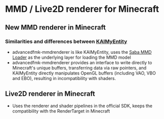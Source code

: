 # MMD / Live2D renderer for Minecraft
## New MMD renderer in Minecraft
### Similarities and differences between [KAIMyEntity](https://github.com/asuka-mio/KAIMyEntity)

- advancedfmk-mmdrenderer is like KAIMyEntity, uses the [Saba MMD Loader](https://github.com/benikabocha/saba) as the underlying layer for loading the MMD model
- advancedfmk-mmdrenderer provides an interface to write directly to Minecraft's unique buffers, transferring data via raw pointers, and KAIMyEntity directly manipulates OpenGL buffers (including VAO, VBO and EBO), resulting in incompatibility with shaders.

## Live2D renderer in Minecraft 

- Uses the renderer and shader pipelines in the official SDK, keeps the compatibility with the RenderTarget in Minecraft